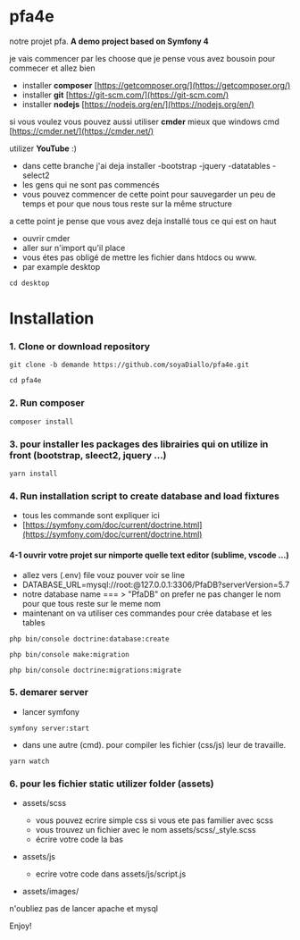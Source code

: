 # pfa4e
notre projet pfa.
**A demo project based on Symfony 4**

je vais commencer par les choose que je pense vous avez bousoin pour commecer et allez bien


* installer **composer** [https://getcomposer.org/](https://getcomposer.org/)
* installer **git** [https://git-scm.com/](https://git-scm.com/)
* installer **nodejs** [https://nodejs.org/en/](https://nodejs.org/en/)


si vous voulez vous pouvez aussi utiliser **cmder**
mieux que windows cmd
[https://cmder.net/](https://cmder.net/)

utilizer **YouTube** :)

* dans cette branche j'ai deja installer -bootstrap -jquery -datatables -select2
* les gens qui ne sont pas commencés
* vous pouvez commencer de cette point pour sauvegarder un peu de temps et pour que nous tous reste sur la même structure

a cette point je pense que vous avez deja installé tous ce qui est on haut

* ouvrir cmder 
* aller sur n'import qu'il place
* vous étes pas obligé de mettre les fichier dans htdocs ou www.
* par example desktop 

```
cd desktop
```

Installation
========================

### 1. Clone or download repository

```
git clone -b demande https://github.com/soyaDiallo/pfa4e.git

cd pfa4e
```

### 2. Run composer
```
composer install
```
	
### 3. pour installer les packages des librairies qui on utilize in front (bootstrap, sleect2, jquery ...)

```
yarn install
```

### 4. Run installation script to create database and load fixtures

  * tous les commande sont expliquer ici
  * [https://symfony.com/doc/current/doctrine.html](https://symfony.com/doc/current/doctrine.html)

  #### 4-1 ouvrir votre projet sur nimporte quelle text editor (sublime, vscode ...)
  * allez vers (.env) file vouz pouver voir se line
  * DATABASE_URL=mysql://root:@127.0.0.1:3306/PfaDB?serverVersion=5.7
  * notre database name  === > "PfaDB" on prefer ne pas changer le nom pour que tous reste sur le meme nom
  * maintenant on va utiliser ces commandes pour crée database et les tables

```   
php bin/console doctrine:database:create

php bin/console make:migration

php bin/console doctrine:migrations:migrate 

```

### 5.  demarer server

  - lancer symfony
  
```
symfony server:start
```
    
  - dans une autre (cmd). pour compiler les fichier (css/js) leur de travaille.

```
yarn watch
```
    
### 6. pour les fichier static utilizer folder (assets)
   - assets/scss 
    	* vous pouvez ecrire simple css si vous ete pas familier avec scss
        * vous trouvez un fichier avec le nom assets/scss/_style.scss
      	* écrire votre code la bas
      
   - assets/js
     	* ecrire votre code dans assets/js/script.js
   - assets/images/
    
 
n'oubliez pas de lancer apache et mysql

Enjoy!
